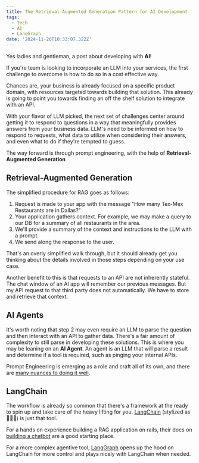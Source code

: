 ```yaml
---
title: The Retrieval-Augmented Generation Pattern for AI Development
tags:
  - Tech
  - AI
  - LangGraph
date: '2024-11-20T10:33:07.322Z'
---
```


Yes ladies and gentleman, a post about developing with **AI**!

If you're team is looking to incorporate an LLM into your services, the first challenge to overcome is how to do so in a cost effective way.

Chances are, your business is already focused on a specific product domain, with resources targeted towards building that solution. This already is going to point you towards finding an off the shelf solution to integrate with an API.

With your flavor of LLM picked, the next set of challenges center around getting it to respond to questions in a way that meaningfully provides answers from your business data. LLM's need to be informed on how to respond to requests, what data to utilize when considering their answers, and even what to do if they're tempted to guess.

The way forward is through prompt engineering, with the help of **Retrieval-Augmented Generation**

## Retrieval-Augmented Generation

The simplified procedure for RAG goes as follows:

1. Request is made to your app with the message "How many Tex-Mex Restaurants are in Dallas?"
2. Your application gathers context. For example, we may make a query to our DB for a summary of all restaurants in the area.
3. We'll provide a summary of the context and instructions to the LLM with a prompt.
4. We send along the response to the user.

That's an overly simplified walk through, but it should already get you thinking about the details involved in those steps depending on your use case.

Another benefit to this is that requests to an API are not inherently stateful. The chat window of an AI app will remember our previous messages. But my API request to that third party does not automatically. We have to store and retrieve that context.

## AI Agents

It's worth noting that step 2 may even require an LLM to parse the question and then interact with an API to gather data. There's a fair amount of complexity to still parse in developing these solutions. This is where you may be leaning on an **AI Agent**. An agent is an LLM that will parse a result and determine if a tool is required, such as pinging your internal APIs.

Prompt Engineering is emerging as a role and craft all of its own, and there are [many nuances to doing it well](https://medium.com/@springs_apps/prompt-engineering-examples-and-best-practices-82b1da724643).

## LangChain

The workflow is already so common that there's a framework at the ready to spin up and take care of the heavy lifting for you. [LangChain](https://www.langchain.com/langchain) (stylized as 🦜⛓️‍💥) is just that tool.

For a hands on experience building a RAG application on rails, their docs on [building a chatbot](https://python.langchain.com/docs/tutorials/chatbot/) are a good starting place.

For a more complex agentive tool, [LangGraph](https://www.langchain.com/langgraph) opens up the hood on LangChain for more control and plays nicely with LangChain when needed.
